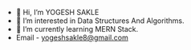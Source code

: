- 👋 Hi, I’m YOGESH SAKLE
- 👀 I’m interested in Data Structures And Algorithms. 
- 🌱 I’m currently learning MERN Stack.
- Email -   yogeshsakle8@gmail.com


<!---
y0gesh02/y0gesh02 is a ✨ special ✨ repository because its `README.md` (this file) appears on your GitHub profile.
You can click the Preview link to take a look at your changes.
--->
